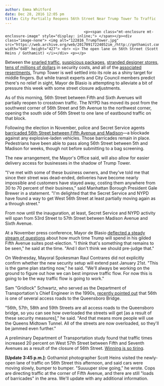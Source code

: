 ```yaml
---
author: Emma Whitford
date: Dec 28, 2016 12:05 pm
title: City Partially Reopens 56th Street Near Trump Tower To Traffic
---
```


	
										<p><span class="mt-enclosure mt-enclosure-image" style="display: inline;"> </span></p><div class="image-none"> <img alt="122816_TrumpTower.jpg" src="https://web.archive.org/web/20170917224052im_/http://gothamist.com/attachments/nyc_ewhitford/122816_TrumpTower.jpg" width="640" height="427"> <br> <i> The open lane on 56th Street (Scott Heins / Gothamist) </i></div> <p></p>

<p>Between the <a href="https://web.archive.org/web/20170917224052/http://gothamist.com/2016/11/18/trump_tower_forget_it.php">snarled traffic</a>, <a href="https://web.archive.org/web/20170917224052/http://gothamist.com/2016/12/28/clown_tower_toy_terror.php">suspicious packages</a>, <a href="https://web.archive.org/web/20170917224052/http://gothamist.com/2016/12/16/tiffany_co_trump_tower.php">stranded designer stores</a>, <a href="https://web.archive.org/web/20170917224052/http://gothamist.com/2016/12/07/gop_to_nyc_ha_ha.php">tens of millions of dollars</a> in security costs, and all of the <a href="https://web.archive.org/web/20170917224052/http://gothamist.com/2016/12/05/they_have_the_best_weather.php">associated resentments</a>, Trump Tower is well settled into its role as a shiny target for middle fingers. But while transit experts and City Council members predict there&apos;s no relief in sight, Mayor de Blasio is attempting to alleviate a bit of pressure this week with some street closure adjustments. </p>

<p>As of this morning, 56th Street between Fifth and Sixth Avenues will partially reopen to crosstown traffic. The NYPD has moved its post from the southwest corner of 56th Street and 5th Avenue to the northwest corner, opening the south side of 56th Street to one lane of eastbound traffic on that block. </p>

<p>Following the election in November, police and Secret Service agents <a href="https://web.archive.org/web/20170917224052/http://gothamist.com/2016/11/09/nypd_trump_tower_security.php">barricaded 56th Street between Fifth Avenue and Madison</a>&#x2014;a blockade against any explosive-laden vehicles. Those barricades remain in place. Pedestrians have been able to pass along 56th Street between 5th and Madison for weeks, though not before submitting to a bag screening. </p>

<p>The new arrangement, the Mayor&apos;s Office said, will also allow for easier delivery access for businesses in the shadow of Trump Tower. </p>

<p>&quot;I&apos;ve met with some of these business owners, and they&apos;ve told me that since their street was dead-ended, deliveries have become nearly impossible and customers have stayed away, costing them anywhere from 30 to 70 percent of their business,&quot; said Manhattan Borough President Gale Brewer in a statement. &quot;I&apos;m delighted that the Secret Service and NYPD have found a way to get West 56th Street at least partially moving again as a through street.&quot; </p>

<p>From now until the inauguration, at least, Secret Service and NYPD activity will span from 53rd Street to 57th Street between Madison Avenue and Sixth Avenue. </p>

<p>At a November press conference, Mayor de Blasio <a href="https://web.archive.org/web/20170917224052/http://gothamist.com/2016/11/18/trump_tower_forget_it.php">deflected a steady stream of questions</a> about how much time Trump will spend in his gilded Fifth Avenue suites post-election. &quot;I think that&apos;s something that remains to be seen,&quot; he said at the time. &quot;And I don&apos;t think we should pre-judge that.&quot; </p>

<p>On Wednesday, Mayoral Spokesman Raul Contrares did not explicitly confirm whether the new security setup will extend past January 21st. &quot;This is the game plan starting now,&quot; he said. &quot;We&apos;ll always be working on the ground to figure out how we can best improve traffic flow. For now this is going to be the way traffic flow is going to work.&quot; </p>

<p>Sam &quot;Gridlock&quot; Schwartz, who served as the Department of Transportation&apos;s Chief Engineer in the 1990s, <a href="https://web.archive.org/web/20170917224052/http://gothamist.com/2016/11/10/here_have_more_nightmares.php">recently pointed out</a> that 56th is one of several access roads to the Queensboro Bridge. </p>

<p>&quot;56th, 57th, 58th and 59th Streets are all access roads to the Queensboro bridge, so you can see how overloaded the streets will get [as a result of these security measures],&quot; he said. &quot;And that means more people will use the Queens Midtown Tunnel. All of the streets are now overloaded, so they&apos;ll be jammed even further.&quot; </p>

<p>A preliminary Department of Transportation study found that traffic times increased 20 percent on West 57th Street between Fifth and Seventh Avenues as a result of the closure of 56th Street. <a href="https://web.archive.org/web/20170917224052/http://billingsgazette.com/news/government-and-politics/trump-we-re-going-to-win-so-much-you-re/article_2f346f38-37e7-5711-ae07-d1fd000f4c38.html">Winning is so tiring</a>.</p>

<p><strong>[Update 3:45 p.m.]:</strong> Gothamist photographer Scott Heins visited the newly-open lane of traffic on 56th Street this afternoon, and said cars were moving slowly, bumper to bumper. &quot;Suuuuper slow going,&quot; he wrote. Cops are directing traffic at the corner of Fifth Avenue, and there are still &quot;loads of barricades&quot; in the area. We&apos;ll update with any additional information. </p>					
										
									
				
